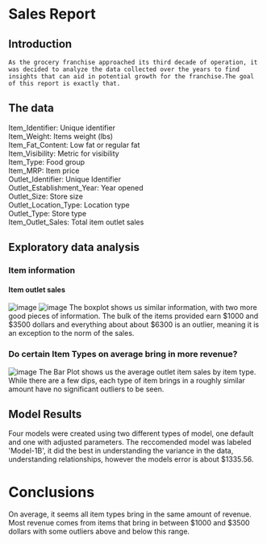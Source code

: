 # Sales Report
## Introduction
    As the grocery franchise approached its third decade of operation, it was decided to analyze the data collected over the years to find 
    insights that can aid in potential growth for the franchise.The goal of this report is exactly that.
## The data
Item_Identifier:           Unique identifier       
Item_Weight:               Items weight (lbs)        
Item_Fat_Content:          Low fat or regular fat  
Item_Visibility:           Metric for visibility   
Item_Type:                 Food group               
Item_MRP:                  Item price              
Outlet_Identifier:         Unique Identifier        
Outlet_Establishment_Year: Year opened       
Outlet_Size:               Store size       
Outlet_Location_Type:      Location type    
Outlet_Type:               Store type      
Item_Outlet_Sales:         Total item outlet sales   

## Exploratory data analysis
 ### Item information 
 #### Item outlet sales
![image]([https://github.com/CameronBannick/Sales_Predictions/blob/main/Data%20Visuals/Item_sales_boxplot.png])
![image]([https://github.com/CameronBannick/Sales_Predictions/blob/main/Data%20Visuals/Item_sales_histogram.png])
The boxplot shows us similar information, with two more good pieces of information. The bulk of the items provided earn $1000 and $3500 dollars and everything about about $6300 is an outlier, meaning it is an exception to the norm of the sales. 
### Do certain Item Types on average bring in more revenue?
![image](https://user-images.githubusercontent.com/109917853/210279722-63178a88-ece5-452f-933a-3b2ba1f6a6bc.png)
The Bar Plot shows us the average outlet item sales by item type. While there are a few dips, each type of item brings in a roughly similar amount have no significant outliers to be seen.
## Model Results
Four models were created using two different types of model, one default and one with adjusted parameters. The reccomended model was labeled 'Model-1B', it did the best in understanding the variance in the data, understanding relationships, however the models error is about $1335.56.

# Conclusions
On average, it seems all item types bring in the same amount of revenue. Most revenue comes from items that bring in between $1000 and $3500 dollars with some outliers above and below this range.





